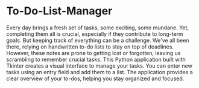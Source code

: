 # To-Do-List-Manager

Every day brings a fresh set of tasks, some exciting, some mundane. Yet, completing them all is crucial, especially if they contribute to long-term goals. But keeping track of everything can be a challenge. We've all been there, relying on handwritten to-do lists to stay on top of deadlines. However, these notes are prone to getting lost or forgotten, leaving us scrambling to remember crucial tasks.
This Python application built with Tkinter creates a visual interface to manage your tasks. You can enter new tasks using an entry field and add them to a list. The application provides a clear overview of your to-dos, helping you stay organized and focused.
